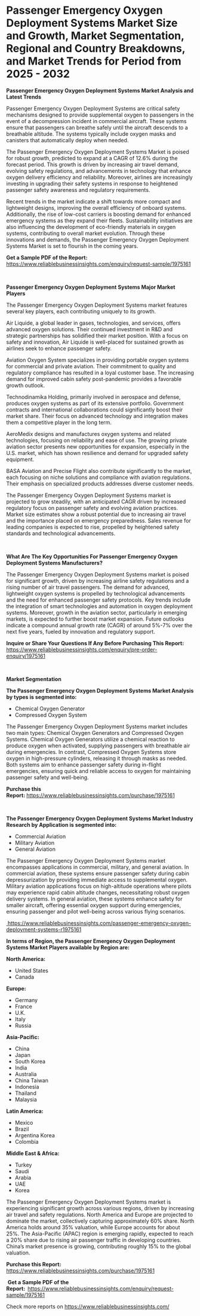 <p><h1>Passenger Emergency Oxygen Deployment Systems Market Size and Growth, Market Segmentation, Regional and Country Breakdowns, and Market Trends for Period from 2025 -  2032</h1></p><p><strong>Passenger Emergency Oxygen Deployment Systems Market Analysis and Latest Trends</strong></p>
<p><p>Passenger Emergency Oxygen Deployment Systems are critical safety mechanisms designed to provide supplemental oxygen to passengers in the event of a decompression incident in commercial aircraft. These systems ensure that passengers can breathe safely until the aircraft descends to a breathable altitude. The systems typically include oxygen masks and canisters that automatically deploy when needed.</p><p>The Passenger Emergency Oxygen Deployment Systems Market is poised for robust growth, predicted to expand at a CAGR of 12.6% during the forecast period. This growth is driven by increasing air travel demand, evolving safety regulations, and advancements in technology that enhance oxygen delivery efficiency and reliability. Moreover, airlines are increasingly investing in upgrading their safety systems in response to heightened passenger safety awareness and regulatory requirements.</p><p>Recent trends in the market indicate a shift towards more compact and lightweight designs, improving the overall efficiency of onboard systems. Additionally, the rise of low-cost carriers is boosting demand for enhanced emergency systems as they expand their fleets. Sustainability initiatives are also influencing the development of eco-friendly materials in oxygen systems, contributing to overall market evolution. Through these innovations and demands, the Passenger Emergency Oxygen Deployment Systems Market is set to flourish in the coming years.</p></p>
<p><strong>Get a Sample PDF of the Report:&nbsp;</strong> <a href="https://www.reliablebusinessinsights.com/enquiry/request-sample/1975161?utm_campaign=2215&utm_medium=2&utm_source=Github&utm_content=ia&utm_term=01032025&utm_id=passenger-emergency-oxygen-deployment-systems">https://www.reliablebusinessinsights.com/enquiry/request-sample/1975161</a></p>
<p>&nbsp;</p>
<p><strong>Passenger Emergency Oxygen Deployment Systems Major Market Players</strong></p>
<p><p>The Passenger Emergency Oxygen Deployment Systems market features several key players, each contributing uniquely to its growth. </p><p>Air Liquide, a global leader in gases, technologies, and services, offers advanced oxygen solutions. Their continued investment in R&D and strategic partnerships has solidified their market position. With a focus on safety and innovation, Air Liquide is well-placed for sustained growth as airlines seek to enhance passenger safety.</p><p>Aviation Oxygen System specializes in providing portable oxygen systems for commercial and private aviation. Their commitment to quality and regulatory compliance has resulted in a loyal customer base. The increasing demand for improved cabin safety post-pandemic provides a favorable growth outlook.</p><p>Technodinamika Holding, primarily involved in aerospace and defense, produces oxygen systems as part of its extensive portfolio. Government contracts and international collaborations could significantly boost their market share. Their focus on advanced technology and integration makes them a competitive player in the long term.</p><p>AeroMedix designs and manufactures oxygen systems and related technologies, focusing on reliability and ease of use. The growing private aviation sector presents new opportunities for expansion, especially in the U.S. market, which has shown resilience and demand for upgraded safety equipment.</p><p>BASA Aviation and Precise Flight also contribute significantly to the market, each focusing on niche solutions and compliance with aviation regulations. Their emphasis on specialized products addresses diverse customer needs.</p><p>The Passenger Emergency Oxygen Deployment Systems market is projected to grow steadily, with an anticipated CAGR driven by increased regulatory focus on passenger safety and evolving aviation practices. Market size estimates show a robust potential due to increasing air travel and the importance placed on emergency preparedness. Sales revenue for leading companies is expected to rise, propelled by heightened safety standards and technological advancements.</p></p>
<p>&nbsp;</p>
<p><strong>What Are The Key Opportunities For Passenger Emergency Oxygen Deployment Systems Manufacturers?</strong></p>
<p><p>The Passenger Emergency Oxygen Deployment Systems market is poised for significant growth, driven by increasing airline safety regulations and a rising number of air travel passengers. The demand for advanced, lightweight oxygen systems is propelled by technological advancements and the need for enhanced passenger safety protocols. Key trends include the integration of smart technologies and automation in oxygen deployment systems. Moreover, growth in the aviation sector, particularly in emerging markets, is expected to further boost market expansion. Future outlooks indicate a compound annual growth rate (CAGR) of around 5%-7% over the next five years, fueled by innovation and regulatory support.</p></p>
<p><strong>Inquire or Share Your Questions If Any Before Purchasing This Report:</strong> <a href="https://www.reliablebusinessinsights.com/enquiry/pre-order-enquiry/1975161?utm_campaign=2215&utm_medium=2&utm_source=Github&utm_content=ia&utm_term=01032025&utm_id=passenger-emergency-oxygen-deployment-systems">https://www.reliablebusinessinsights.com/enquiry/pre-order-enquiry/1975161</a></p>
<p>&nbsp;</p>
<p><strong>Market Segmentation</strong></p>
<p><strong>The Passenger Emergency Oxygen Deployment Systems Market Analysis by types is segmented into:</strong></p>
<p><ul><li>Chemical Oxygen Generator</li><li>Compressed Oxygen System</li></ul></p>
<p><p>The Passenger Emergency Oxygen Deployment Systems market includes two main types: Chemical Oxygen Generators and Compressed Oxygen Systems. Chemical Oxygen Generators utilize a chemical reaction to produce oxygen when activated, supplying passengers with breathable air during emergencies. In contrast, Compressed Oxygen Systems store oxygen in high-pressure cylinders, releasing it through masks as needed. Both systems aim to enhance passenger safety during in-flight emergencies, ensuring quick and reliable access to oxygen for maintaining passenger safety and well-being.</p></p>
<p><strong>Purchase this Report:&nbsp;</strong><a href="https://www.reliablebusinessinsights.com/purchase/1975161?utm_campaign=2215&utm_medium=2&utm_source=Github&utm_content=ia&utm_term=01032025&utm_id=passenger-emergency-oxygen-deployment-systems">https://www.reliablebusinessinsights.com/purchase/1975161</a></p>
<p>&nbsp;</p>
<p><strong>The Passenger Emergency Oxygen Deployment Systems Market Industry Research by Application is segmented into:</strong></p>
<p><ul><li>Commercial Aviation</li><li>Military Aviation</li><li>General Aviation</li></ul></p>
<p><p>The Passenger Emergency Oxygen Deployment Systems market encompasses applications in commercial, military, and general aviation. In commercial aviation, these systems ensure passenger safety during cabin depressurization by providing immediate access to supplemental oxygen. Military aviation applications focus on high-altitude operations where pilots may experience rapid cabin altitude changes, necessitating robust oxygen delivery systems. In general aviation, these systems enhance safety for smaller aircraft, offering essential oxygen support during emergencies, ensuring passenger and pilot well-being across various flying scenarios.</p></p>
<p><a href="https://www.reliablebusinessinsights.com/passenger-emergency-oxygen-deployment-systems-r1975161?utm_campaign=2215&utm_medium=2&utm_source=Github&utm_content=ia&utm_term=01032025&utm_id=passenger-emergency-oxygen-deployment-systems">&nbsp;https://www.reliablebusinessinsights.com/passenger-emergency-oxygen-deployment-systems-r1975161</a></p>
<p><strong>In terms of Region, the Passenger Emergency Oxygen Deployment Systems Market Players available by Region are:</strong></p>
<p>
    <p> <strong> North America: </strong>
        <ul>
            <li>United States</li>
            <li>Canada</li>
        </ul>
        </p> 
    <p> <strong> Europe: </strong>
        <ul>
            <li>Germany</li>
            <li>France</li>
            <li>U.K.</li>
            <li>Italy</li>
            <li>Russia</li>
        </ul>
        </p> 
    <p> <strong> Asia-Pacific: </strong>
        <ul>
            <li>China</li>
            <li>Japan</li>
            <li>South Korea</li>
            <li>India</li>
            <li>Australia</li>
            <li>China Taiwan</li>
            <li>Indonesia</li>
            <li>Thailand</li>
            <li>Malaysia</li>
        </ul>
        </p> 
    <p> <strong> Latin America: </strong>
        <ul>
            <li>Mexico</li>
            <li>Brazil</li>
            <li>Argentina Korea</li>
            <li>Colombia</li>
        </ul>
        </p> 
    <p> <strong> Middle East & Africa: </strong>
        <ul>
            <li>Turkey</li>
            <li>Saudi</li>
            <li>Arabia</li>
            <li>UAE</li>
            <li>Korea</li>
        </ul>
    </p>
    </p>
<p><p>The Passenger Emergency Oxygen Deployment Systems market is experiencing significant growth across various regions, driven by increasing air travel and safety regulations. North America and Europe are projected to dominate the market, collectively capturing approximately 60% share. North America holds around 35% valuation, while Europe accounts for about 25%. The Asia-Pacific (APAC) region is emerging rapidly, expected to reach a 20% share due to rising air passenger traffic in developing countries. China’s market presence is growing, contributing roughly 15% to the global valuation.</p></p>
<p><strong>Purchase this Report: </strong><a href="https://www.reliablebusinessinsights.com/purchase/1975161?utm_campaign=2215&utm_medium=2&utm_source=Github&utm_content=ia&utm_term=01032025&utm_id=passenger-emergency-oxygen-deployment-systems">https://www.reliablebusinessinsights.com/purchase/1975161</a></p>
<p>&nbsp;<strong>Get a Sample PDF of the Report:&nbsp;&nbsp;</strong><a href="https://www.reliablebusinessinsights.com/enquiry/request-sample/1975161?utm_campaign=2215&utm_medium=2&utm_source=Github&utm_content=ia&utm_term=01032025&utm_id=passenger-emergency-oxygen-deployment-systems">https://www.reliablebusinessinsights.com/enquiry/request-sample/1975161</a></p>
<p><strong></strong></p>
<p>Check more reports on <a href="https://www.reliablebusinessinsights.com/?utm_campaign=2215&utm_medium=2&utm_source=Github&utm_content=ia&utm_term=01032025&utm_id=passenger-emergency-oxygen-deployment-systems">https://www.reliablebusinessinsights.com/</a></p>